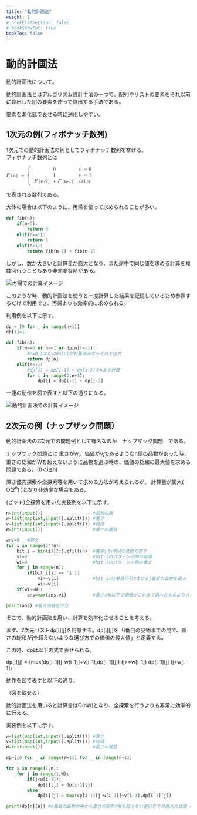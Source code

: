 ```yaml
---
title: "動的計画法"
weight: 1
# bookFlatSection: false
# bookShowToC: true
bookToc: false
---
```


# 動的計画法

動的計画法について。

動的計画法とはアルゴリズム設計手法の一つで、配列やリストの要素をそれ以前に算出した別の要素を使って算出する手法である。

要素を漸化式で表せる時に適用しやすい。  

## 1次元の例(フィボナッチ数列)

1次元での動的計画法の例としてフィボナッチ数列を挙げる。  
フィボナッチ数列とは  

<math>
<mi>F</mi> 
<mo>(n)</mo>
<mo>=</mo>
<mrow>
    <mo rspace="0.25em">{</mo>
    <mtable columnalign="left" columnspacing="0.5em">
        <mtr>
            <mtd><mn>0</mn></mtd>
            <mtd>
                <mi>n</mi>
                <mo>=</mo>
                <mn>0</mn>
            </mtd>
        </mtr>
        <mtr>
            <mtd><mn>1</mn></mtd>
            <mtd>
                <mi>n</mi>
                <mo>=</mo>
                <mn>1</mn>
            </mtd>
        </mtr>
        <mtr>
            <mtd>
                    <mi>F</mi> 
                    <mo>(n-2)</mo>
                <mo>+</mo>
                    <mi>F</mi>
                    <mo>(n-1)</mo> 
            </mtd>
            <mtd>
                <mtext>other</mtext>
            </mtd>
        </mtr>
</mrow>
</math>

で表される数列である。

大体の場合は以下のように、再帰を使って求められることが多い。

```python
def fib(n):
    if(n=0):
        return 0
    elif(n==1):
        return 1
    elif(n>1):
        return fib(n-2) + fib(n-1)
```

しかし、数が大きいと計算量が膨大となり、また途中で同じ値を求める計算を複数回行うこともあり非効率な時がある。  

![再帰での計算イメージ](/img/procon/dynamic_planning1.png)

このような時、動的計画法を使うと一度計算した結果を記憶しているため参照するだけで利用でき、再帰よりも効率的に求められる。  

利用例を以下に示す。  

```python
dp = [0 for _ in range(n+1)]
dp[1]=1

def fib(n):
    if(n==0 or n==1 or dp[n]!=-1):
        #n=0,1またはdp[n]が計算済みならそれを出力
        return dp[n]
    elif(n>1):
        #dp[i] = dp[i-1] + dp[i-2]をnまで計算
        for i in range(2,n+1):
            dp[i] = dp[i-1] + dp[i-2]
```

一連の動作を図で表すと以下の通りになる。

![動的計画法での計算イメージ](/img/procon/dynamic_planning2.png)


## 2次元の例（ナップザック問題）

動的計画法の2次元での問題例として有名なのが　ナップザック問題　である。  

ナップザック問題とは
重さがw<sub>i</sub>、価値がv<sub>i</sub>であるようなn個の品物があった時、重さの総和がWを超えないように品物を選ぶ時の、価値の総和の最大値を求める問題である。(0＜i≦n)

深さ優先探索や全探索等を用いて求める方法が考えられるが、
計算量が膨大( O(2<sup>n</sup>) )となり非効率な場合もある。

(ビット)全探索を用いた実装例を以下に示す。

```python
n=int(input())                   #品物の数
w=list(map(int,input().split())) #重さ
v=list(map(int,input().split())) #価値
W=int(input())                   #重さの閾値

ans=0   #答え
for i in range(2**n):
    bit_i = bin(i)[2:].zfill(n)  #数字iをn桁の2進数で表す
    vi=0                         #bit_iのパターンの時の価値
    wi=0                         #bit_iのパターンの時の重さ
    for j in range(n):
        if(bit_i[j] == '1'):
            vi+=v[i]             #bit_iのj番目の桁が1ならj番目の品物を選ぶ
            wi+=w[i]
    if(wi<=W):                  
        ans=max(ans,vi)          #重さがW以下で価値がこれまで調べたものより大きいならそれを最大価値とする

print(ans) #最大価値を出力
```

そこで、動的計画法を用い、計算を効率化させることを考える。  

まず、2次元リストdp[i][j]を用意する。dp[i][j]を「i番目の品物までの間で、重さの総和がjを超えないような選び方での価値の最大値」と定義する。

この時、dpは以下の式で表せられる。

dp[i][j] = {max(dp[i-1][j-w[i-1]]+v[i-1],dp[i-1][j])  (j>=w[i-1])
            dp[i-1][j]                                (j<w[i-1])

動作を図で表すと以下の通り。

（図を載せる）


動的計画法を用いると計算量はO(nW)となり、全探索を行うよりも非常に効率的に行える。

実装例を以下に示す。

```python
w=list(map(int,input().split())) #重さ
v=list(map(int,input().split())) #価値
W=int(input())                   #重さの閾値

dp=[[0 for _ in range(W+1)] for _ in range(n+1)]

for i in range(1,n):
    for j in range(1,W):
        if(j<w[i-1]):
            dp[i][j] = dp[i-1][j]
        else:
            dp[i][j] = max(dp[i-1][j-w[i-1]]+v[i-1],dp[i-1][j])

print(dp[n][W]) #n番目の品物の中から重さの総和がWを超えない選び方での最大の価値 = 答え
```